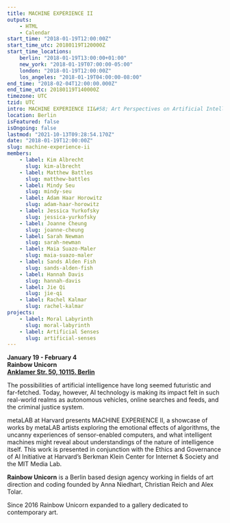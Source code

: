 ```yaml
---
title: MACHINE EXPERIENCE II
outputs:
    - HTML
    - Calendar
start_time: "2018-01-19T12:00:00Z"
start_time_utc: 20180119T120000Z
start_time_locations:
    berlin: "2018-01-19T13:00:00+01:00"
    new_york: "2018-01-19T07:00:00-05:00"
    london: "2018-01-19T12:00:00Z"
    los_angeles: "2018-01-19T04:00:00-08:00"
end_time: "2018-02-04T12:00:00.000Z"
end_time_utc: 20180119T140000Z
timezone: UTC
tzid: UTC
intro: MACHINE EXPERIENCE II&#58; Art Perspectives on Artificial Intelligence
location: Berlin
isFeatured: false
isOngoing: false
lastmod: "2021-10-13T09:28:54.170Z"
date: "2018-01-19T12:00:00Z"
slug: machine-experience-ii
members:
    - label: Kim Albrecht
      slug: kim-albrecht
    - label: Matthew Battles
      slug: matthew-battles
    - label: Mindy Seu
      slug: mindy-seu
    - label: Adam Haar Horowitz
      slug: adam-haar-horowitz
    - label: Jessica Yurkofsky
      slug: jessica-yurkofsky
    - label: Joanne Cheung
      slug: joanne-cheung
    - label: Sarah Newman
      slug: sarah-newman
    - label: Maia Suazo-Maler
      slug: maia-suazo-maler
    - label: Sands Alden Fish
      slug: sands-alden-fish
    - label: Hannah Davis
      slug: hannah-davis
    - label: Jie Qi
      slug: jie-qi
    - label: Rachel Kalmar
      slug: rachel-kalmar
projects:
    - label: Moral Labyrinth
      slug: moral-labyrinth
    - label: Artificial Senses
      slug: artificial-senses
---
```

**January 19 - February 4**<br />
**Rainbow Unicorn**<br />
**[Anklamer Str. 50, 10115. Berlin](https://maps.google.com/?q=Anklamer+Str.+5010115+Berlin&entry=gmail&source=g)**



The possibilities of artificial intelligence have long seemed futuristic and far-fetched. Today, however, AI technology is making its impact felt in such real-world realms as autonomous vehicles, online searches and feeds, and the criminal justice system.

metaLAB at Harvard presents MACHINE EXPERIENCE II, a showcase of works by metaLAB artists exploring the emotional effects of algorithms, the uncanny experiences of sensor-enabled computers, and what intelligent machines might reveal about understandings of the nature of intelligence itself. This work is presented in conjunction with the Ethics and Governance of AI Initiative at Harvard’s Berkman Klein Center for Internet & Society and the MIT Media Lab.



**Rainbow Unicorn** is a Berlin based design agency working in fields of art direction and coding founded by Anna Niedhart, Christian Reich and Alex Tolar.

Since 2016 Rainbow Unicorn expanded to a gallery dedicated to contemporary art.